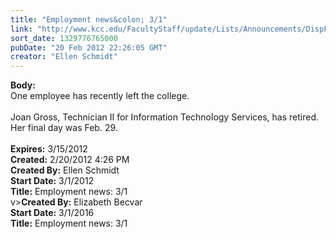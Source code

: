 ```yaml
---
title: "Employment news&colon; 3/1"
link: "http://www.kcc.edu/FacultyStaff/update/Lists/Announcements/DispForm.aspx?ID=610"
sort_date: 1329776765000
pubDate: "20 Feb 2012 22:26:05 GMT"
creator: "Ellen Schmidt"
---
```


<div><b>Body:</b> <div class=ExternalClass27B1BC50D3E840339D3765D30BCDAE22>
<div>One employee has recently left the college.</div>
<div> </div>
<div>Joan Gross, Technician II for Information Technology Services, has retired. Her final day was Feb. 29.</div>
<div> </div></div></div>
<div><b>Expires:</b> 3/15/2012</div>
<div><b>Created:</b> 2/20/2012 4:26 PM</div>
<div><b>Created By:</b> Ellen Schmidt</div>
<div><b>Start Date:</b> 3/1/2012</div>
<div><b>Title:</b> Employment news: 3/1</div>
v><b>Created By:</b> Elizabeth Becvar</div>
<div><b>Start Date:</b> 3/1/2016</div>
<div><b>Title:</b> Employment news: 3/1</div>
